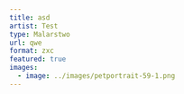 ```yaml
---
title: asd
artist: Test
type: Malarstwo
url: qwe
format: zxc
featured: true
images:
  - image: ../images/petportrait-59-1.png
---
```

